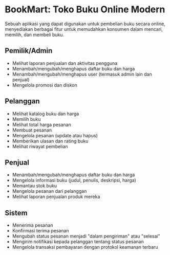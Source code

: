 # BookMart: Toko Buku Online Modern
Sebuah aplikasi yang dapat digunakan untuk pembelian buku secara online, menyediakan berbagai fitur untuk memudahkan konsumen dalam mencari, memilih, dan membeli buku.

## Pemilik/Admin
- Melihat laporan penjualan dan aktivitas pengguna
- Menambah/mengubah/menghapus daftar buku dan harga
- Menambah/mengubah/menghapus user (termasuk admin lain dan penjual)
- Mengelola promosi dan diskon
## Pelanggan
- Melihat katalog buku dan harga
- Memilih buku
- Melihat total harga pesanan
- Membuat pesanan
- Mengelola pesanan (update atau hapus)
- Memberikan ulasan dan rating buku
- Melihat riwayat pembelian
## Penjual
- Menambah/mengubah/menghapus daftar buku dan harga
- Mengelola informasi buku (judul, penulis, deskripsi, harga)
- Memantau stok buku
- Mengelola pesanan dari pelanggan
- Melihat laporan penjualan produk mereka


## Sistem
- Menerima pesanan
- Konfirmasi terima pesanan
- Mengubah status pesanan menjadi "dalam pengiriman" atau "selesai"
- Mengirim notifikasi kepada pelanggan tentang status pesanan
- Mengelola transaksi pembayaran dengan protokol keamanan terbaru
